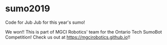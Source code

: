 # sumo2019

Code for Jub Jub for this year's sumo!

We won!! This is part of MGCI Robotics' team for the Ontario Tech SumoBot Competition! Check us out at https://mgcirobotics.github.io!!
